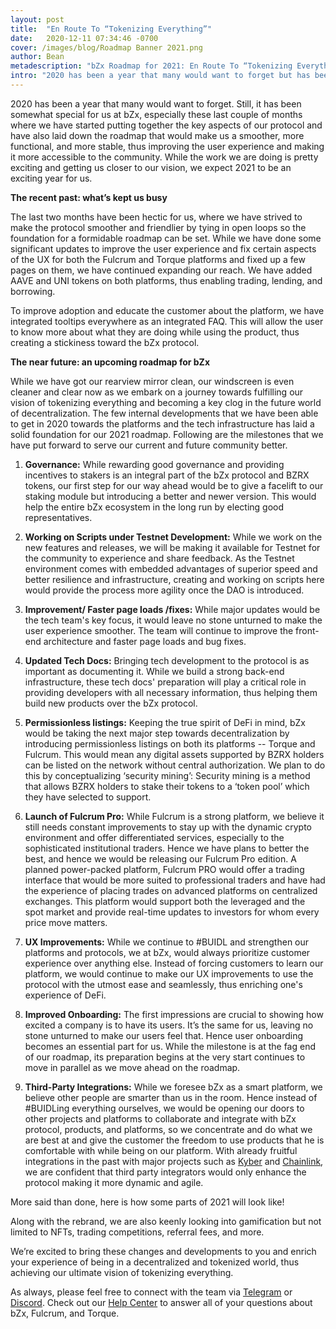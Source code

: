 ```yaml
---
layout: post
title:  "En Route To “Tokenizing Everything”"
date:   2020-12-11 07:34:46 -0700
cover: /images/blog/Roadmap Banner 2021.png
author: Bean
metadescription: "bZx Roadmap for 2021: En Route To “Tokenizing Everything”"
intro: "2020 has been a year that many would want to forget but has been somewhat special for us at bZx."
---
```


2020 has been a year that many would want to forget. Still, it has been somewhat special for us at bZx, especially these last couple of months where we have started putting together the key aspects of our protocol and have also laid down the roadmap that would make us a smoother, more functional, and more stable, thus improving the user experience and making it more accessible to the community. While the work we are doing is pretty exciting and getting us closer to our vision, we expect 2021 to be an exciting year for us.


**The recent past: what’s kept us busy**

The last two months have been hectic for us, where we have strived to make the protocol smoother and friendlier by tying in open loops so the foundation for a formidable roadmap can be set. While we have done some significant updates to improve the user experience and fix certain aspects of the UX for both the Fulcrum and Torque platforms and fixed up a few pages on them, we have continued expanding our reach. We have added AAVE and UNI tokens on both platforms, thus enabling trading, lending, and borrowing.

To improve adoption and educate the customer about the platform, we have integrated tooltips everywhere as an integrated FAQ. This will allow the user to know more about what they are doing while using the product, thus creating a stickiness toward the bZx protocol.

**The near future: an upcoming roadmap for bZx**

While we have got our rearview mirror clean, our windscreen is even cleaner and clear now as we embark on a journey towards fulfilling our vision of tokenizing everything and becoming a key clog in the future world of decentralization. The few internal developments that we have been able to get in 2020 towards the platforms and the tech infrastructure has laid a solid foundation for our 2021 roadmap. Following are the milestones that we have put forward to serve our current and future community better.     



1. **Governance:** While rewarding good governance and providing incentives to stakers is an integral part of the bZx protocol and BZRX tokens, our first step for our way ahead would be to give a facelift to our staking module but introducing a better and newer version. This would help the entire bZx ecosystem in the long run by electing good representatives.

2. **Working on Scripts under Testnet Development:** While we work on the new features and releases, we will be making it available for Testnet for the community to experience and share feedback. As the Testnet environment comes with embedded advantages of superior speed and better resilience and infrastructure, creating and working on scripts here would provide the process more agility once the DAO is introduced.

3. **Improvement/ Faster page loads /fixes:** While major updates would be the tech team's key focus, it would leave no stone unturned to make the user experience smoother. The team will continue to improve the front-end architecture and faster page loads and bug fixes.

4. **Updated Tech Docs:** Bringing tech development to the protocol is as important as documenting it. While we build a strong back-end infrastructure, these tech docs' preparation will play a critical role in providing developers with all necessary information, thus helping them build new products over the bZx protocol.

5. **Permissionless listings:** Keeping the true spirit of DeFi in mind, bZx would be taking the next major step towards decentralization by introducing permissionless listings on both its platforms -- Torque and Fulcrum. This would mean any digital assets supported by BZRX holders can be listed on the network without central authorization. We plan to do this by conceptualizing ‘security mining’: Security mining is a method that allows BZRX holders to stake their tokens to a ‘token pool’ which they have selected to support.

6. **Launch of Fulcrum Pro:** While Fulcrum is a strong platform, we believe it still needs constant improvements to stay up with the dynamic crypto environment and offer differentiated services, especially to the sophisticated institutional traders. Hence we have plans to better the best, and hence we would be releasing our Fulcrum Pro edition. A planned power-packed platform, Fulcrum PRO would offer a trading interface that would be more suited to professional traders and have had the experience of placing trades on advanced platforms on centralized exchanges. This platform would support both the leveraged and the spot market and provide real-time updates to investors for whom every price move matters.

7. **UX Improvements:** While we continue to #BUIDL and strengthen our platforms and protocols, we at bZx, would always prioritize customer experience over anything else. Instead of forcing customers to learn our platform, we would continue to make our UX improvements to use the protocol with the utmost ease and seamlessly, thus enriching one's experience of DeFi.

8. **Improved Onboarding:** The first impressions are crucial to showing how excited a company is to have its users. It’s the same for us, leaving no stone unturned to make our users feel that. Hence user onboarding becomes an essential part for us. While the milestone is at the fag end of our roadmap, its preparation begins at the very start continues to move in parallel as we move ahead on the roadmap.

9. **Third-Party Integrations:** While we foresee bZx as a smart platform, we believe other people are smarter than us in the room. Hence instead of #BUIDLing everything ourselves, we would be opening our doors to other projects and platforms to collaborate and integrate with bZx protocol, products, and platforms, so we concentrate and do what we are best at and give the customer the freedom to use products that he is comfortable with while being on our platform.  With already fruitful integrations in the past with major projects such as [Kyber](http://kyber.network/) and [Chainlink](https://chain.link/), we are confident that third party integrators would only enhance the protocol making it more dynamic and agile.  

More said than done, here is how some parts of 2021 will look like!

Along with the rebrand, we are also keenly looking into gamification but not limited to NFTs, trading competitions, referral fees, and more.

We’re excited to bring these changes and developments to you and enrich your experience of being in a decentralized and tokenized world, thus achieving our ultimate vision of tokenizing everything.

As always, please feel free to connect with the team via [Telegram](https://t.me/b0xNet) or [Discord](https://discord.com/invite/DKEq6FV). Check out our [Help Center](https://help.bzx.network/en/) to answer all of your questions about bZx, Fulcrum, and Torque.
